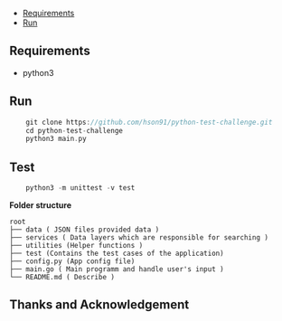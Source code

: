 
- [Requirements](#requirements)
- [Run](#run)

## Requirements

- python3

## Run
```go 
    git clone https://github.com/hson91/python-test-challenge.git
    cd python-test-challenge
    python3 main.py
```

## Test
```go 
    python3 -m unittest -v test
```

**Folder structure**
```text
root
├── data ( JSON files provided data )
├── services ( Data layers which are responsible for searching )
├── utilities (Helper functions )
├── test (Contains the test cases of the application)
├── config.py (App config file)
├── main.go ( Main programm and handle user's input )
└── README.md ( Describe )
```

## Thanks and Acknowledgement 
